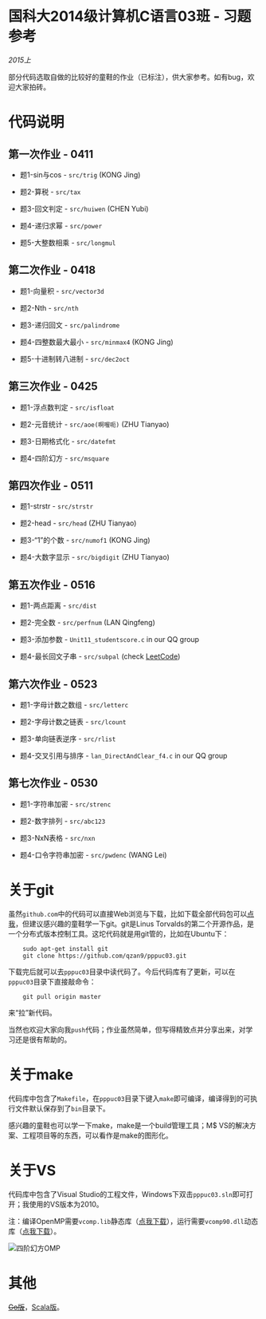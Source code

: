 # 国科大2014级计算机C语言03班 - 习题参考 #

*2015上*

部分代码选取自做的比较好的童鞋的作业（已标注），供大家参考。如有bug，欢迎大家拍砖。

# 代码说明 #

## 第一次作业 - 0411 ##

* 题1-sin与cos - `src/trig` (KONG Jing)

* 题2-算税 - `src/tax`

* 题3-回文判定 - `src/huiwen` (CHEN Yubi)

* 题4-递归求幂 - `src/power`

* 题5-大整数相乘 - `src/longmul`

## 第二次作业 - 0418 ##

* 题1-向量积 - `src/vector3d`

* 题2-Nth - `src/nth`

* 题3-递归回文 - `src/palindrome`

* 题4-四整数最大最小 - `src/minmax4` (KONG Jing)

* 题5-十进制转八进制 - `src/dec2oct`

## 第三次作业 - 0425 ##

* 题1-浮点数判定 - `src/isfloat`

* 题2-元音统计 - `src/aoe(啊喔呃)` (ZHU Tianyao)

* 题3-日期格式化 - `src/datefmt`

* 题4-四阶幻方 - `src/msquare`

## 第四次作业 - 0511 ##

* 题1-strstr - `src/strstr`

* 题2-head - `src/head` (ZHU Tianyao)

* 题3-“1”的个数 - `src/numof1` (KONG Jing)

* 题4-大数字显示 - `src/bigdigit` (ZHU Tianyao)

## 第五次作业 - 0516 ##

* 题1-两点距离 - `src/dist`

* 题2-完全数 - `src/perfnum` (LAN Qingfeng)

* 题3-添加参数 - `Unit11_studentscore.c` in our QQ group

* 题4-最长回文子串 - `src/subpal` (check [LeetCode](http://articles.leetcode.com/2011/11/longest-palindromic-substring-part-i.html))

## 第六次作业 - 0523 ##

* 题1-字母计数之数组 - `src/letterc`

* 题2-字母计数之链表 - `src/lcount`

* 题3-单向链表逆序 - `src/rlist`

* 题4-交叉引用与排序 - `lan_DirectAndClear_f4.c` in our QQ group

## 第七次作业 - 0530 ##

* 题1-字符串加密 - `src/strenc`

* 题2-数字排列 - `src/abc123`

* 题3-NxN表格 - `src/nxn`

* 题4-口令字符串加密 - `src/pwdenc` (WANG Lei)

# 关于git #

虽然`github.com`中的代码可以直接Web浏览与下载，比如下载全部代码包可以[点我](https://github.com/qzan9/PPPuC03/archive/master.zip)，但建议感兴趣的童鞋学一下git。git是Linus Torvalds的第二个开源作品，是一个分布式版本控制工具。这坨代码就是用git管的，比如在Ubuntu下：

```
    sudo apt-get install git
    git clone https://github.com/qzan9/pppuc03.git
```

下载完后就可以去`pppuc03`目录中读代码了。今后代码库有了更新，可以在`pppuc03`目录下直接敲命令：

```
    git pull origin master
```

来“拉”新代码。

当然也欢迎大家向我`push`代码；作业虽然简单，但写得精致点并分享出来，对学习还是很有帮助的。

# 关于make #

代码库中包含了`Makefile`，在`pppuc03`目录下键入`make`即可编译，编译得到的可执行文件默认保存到了`bin`目录下。

感兴趣的童鞋也可以学一下make，make是一个build管理工具；M$ VS的解决方案、工程项目等的东西，可以看作是make的图形化。

# 关于VS #

代码库中包含了Visual Studio的工程文件，Windows下双击`pppuc03.sln`即可打开；我使用的VS版本为2010。

注：编译OpenMP需要`vcomp.lib`静态库（[点我下载](http://pan.baidu.com/s/1590Ai)），运行需要`vcomp90.dll`动态库（[点我下载](http://pan.baidu.com/s/1eQJExmq)）。

![四阶幻方OMP](http://7xk0df.com1.z0.glb.clouddn.com/msquare.png)

# 其他 #

~~[Go版](https://github.com/qzan9/PPPuC03-Go)~~，[Scala版](https://github.com/qzan9/PPPuC03-Scala)。

